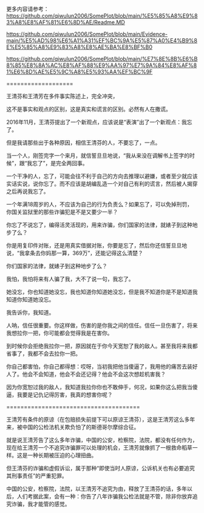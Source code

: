 更多内容请参考：https://github.com/qiwulun2006/SomePlot/blob/main/%E5%85%A8%E9%83%A8%E8%AF%81%E6%8D%AE/Readme.MD

https://github.com/qiwulun2006/SomePlot/blob/main/Evidence-main/%E5%AD%98%E6%A1%A31%EF%BC%9A%E5%87%A0%E4%B9%8E%E5%85%A8%E9%83%A8%E8%AE%BA%E8%BF%B0

https://github.com/qiwulun2006/SomePlot/blob/main/%E7%8E%8B%E6%B8%85%E8%8A%AC%E8%AF%88%E9%AA%97%E7%9A%84%E8%AF%81%E6%8D%AE%E5%9C%A8%E5%93%AA%EF%BC%9F

===================

王清芬和王清芳在多件事实陈述上，完全冲突，

这不是事实和观点的区别，这是真实和谎言的区别。必然有人在撒谎。

2016年11月，王清芬提出了一个新观点，应该说是“表演”出了一个新观点：我忘了。

但是我请那些出于各种原因，相信王清芬的人，不要忘了，一点。

当一个人，刚签完字一个来月，就信誓旦旦地说，“我从来没在调解书上签字的时候”，跟“我忘了”，是完全两回事。

一个干净的人，忘了，可能会往不利于自己的方向去推理以避嫌，或者至少就应该实话实说，说你忘了。而不应该是胡编乱造一个对自己有利的谎言，然后被人揭穿之后再说我忘了。

一个年满18周岁的人，不应该为自己的行为负责么？如果忘了，可以免掉刑罚，你国关监狱里的那些诈骗犯是不是又要少一半？

你忘了不说忘了，编得活灵活现的，用来诈骗，你们国家的法律，就婊子到这种地步了么？

你是用复印件对账，还是用真实借据对账，你要是忘了，然后你还信誓旦旦地说，“我拿条去你妈那一算，369万”，还能记得这么清楚？

你们国家的法律，就婊子到这种地步了么？

我怕，我怕将来有人骗了我，大不了说一句，我忘了。

她没忘，你也知道她没忘，我也知道你知道她没忘，但是我不知道你是不是知道我知道你知道她没忘。

我告诉你，我知道。

人呐，信任很重要。你这样做，伤害的是你我之间的信任。信任一旦伤害了，将来我想拉你一把，你可能都会觉得我是在害你。

到时候你会拒绝我拉你一把，原因就在于你今天宽恕了我的敌人。甚至我将来我都省事了，我都不会去拉你一把。

你自己都害怕，你自己都得想：哎呀，当初我把他当傻逼了，我用他的痛苦去装好人了。他会不会知道，他会不会还记得？他会不会这次想趁机害我？

因为你宽恕过我的敌人，我知道我拉你你也不敢伸手，何况，如果你这么把我当傻逼，我要是记仇记得厉害，我真的想害你呢？

======================================

王清芳有条件的原谅（在包赔损失前提下可以原谅王清芬），这是王清芳这么多年来，被中国的公检法机关欺负怕了的斯德哥尔摩综合征。

就是说王清芳告了这么多年诈骗，中国的公安，检察院，法院，都没有任何作为，现在给王清芳一个不追究诈骗罪可以处理的机会，王清芳就像抓了一根救命稻草一样。这是一种长期被压迫的心理扭曲。

但王清芬的诈骗和虚假诉讼，属于那种“即使当时人原谅，公诉机关也有必要追究其刑事责任”的严重犯罪。

中国的公安，检察院，法院，以王清芳不追究为由，释放了王清芬的话，多年以后，人们考据此案，会有一种：你告了八年诈骗我公检法就是不管，除非你放弃追究诈骗，我才能管的感觉。





